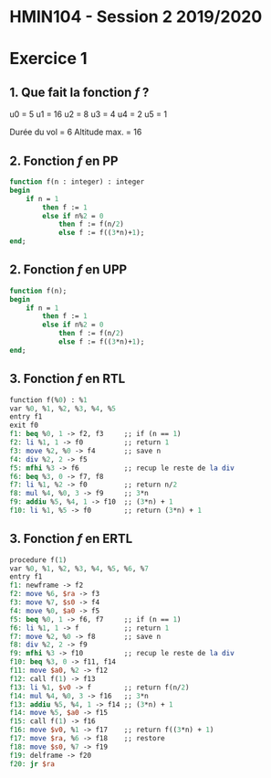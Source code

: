 # HMIN104 - Session 2 2019/2020

# Exercice 1

## 1. Que fait la fonction *f* ?

u0 = 5
u1 = 16
u2 = 8
u3 = 4
u4 = 2
u5 = 1

Durée du vol = 6
Altitude max. = 16

## 2. Fonction *f* en PP

```ocaml
function f(n : integer) : integer
begin
	if n = 1
		then f := 1
		else if n%2 = 0 
			then f := f(n/2)
			else f := f((3*n)+1);
end;
```

## 2. Fonction *f* en UPP
```ocaml
function f(n);
begin
	if n = 1
		then f := 1
		else if n%2 = 0 
			then f := f(n/2)
			else f := f((3*n)+1);
end;
```

## 3. Fonction *f* en RTL
```mips
function f(%0) : %1
var %0, %1, %2, %3, %4, %5
entry f1
exit f0
f1: beq %0, 1 -> f2, f3		;; if (n == 1)
f2: li %1, 1 -> f0			;; return 1
f3: move %2, %0	-> f4		;; save n
f4: div %2, 2 -> f5
f5: mfhi %3 -> f6			;; recup le reste de la div
f6: beq %3, 0 -> f7, f8
f7: li %1, %2 -> f0			;; return n/2
f8: mul %4, %0, 3 -> f9		;; 3*n
f9: addiu %5, %4, 1 -> f10	;; (3*n) + 1
f10: li %1, %5 -> f0		;; return (3*n) + 1
```

## 3. Fonction *f* en ERTL
```mips
procedure f(1)
var %0, %1, %2, %3, %4, %5, %6, %7
entry f1
f1: newframe -> f2
f2: move %6, $ra -> f3
f3: move %7, $s0 -> f4
f4: move %0, $a0 -> f5
f5: beq %0, 1 -> f6, f7		;; if (n == 1)
f6: li %1, 1 -> f			;; return 1
f7: move %2, %0	-> f8		;; save n
f8: div %2, 2 -> f9
f9: mfhi %3 -> f10			;; recup le reste de la div
f10: beq %3, 0 -> f11, f14
f11: move $a0, %2 -> f12
f12: call f(1) -> f13
f13: li %1, $v0 -> f		;; return f(n/2)
f14: mul %4, %0, 3 -> f16	;; 3*n
f13: addiu %5, %4, 1 -> f14	;; (3*n) + 1
f14: move %5, $a0 -> f15
f15: call f(1) -> f16
f16: move $v0, %1 -> f17	;; return f((3*n) + 1)
f17: move $ra, %6 -> f18	;; restore 
f18: move $s0, %7 -> f19
f19: delframe -> f20
f20: jr $ra
```